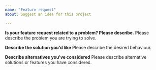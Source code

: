 ```yaml
---
name: "Feature request"
about: Suggest an idea for this project

---
```


<!--
Thank you for suggesting an idea to make Pure Finance better.
Please fill in as much of the template below as you're able.
-->

**Is your feature request related to a problem? Please describe.**
Please describe the problem you are trying to solve.


**Describe the solution you'd like**
Please describe the desired behaviour.

**Describe alternatives you've considered**
Please describe alternative solutions or features you have considered.